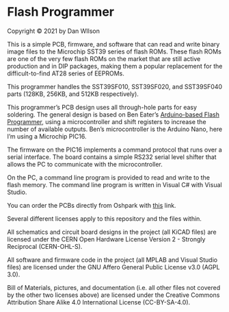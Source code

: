 # Flash Programmer
Copyright © 2021 by Dan WIlson

This is a simple PCB, firmware, and software that can read and write binary image files to the Microchip SST39 series of flash ROMs.  These flash ROMs are one of the very few flash ROMs on the market that are still active production and in DIP packages, making them a popular replacement for the difficult-to-find AT28 series of EEPROMs.

This programmer handles the SST39SF010, SST39SF020, and SST39SF040 parts (128KB, 256KB, and 512KB respectively).

This programmer’s PCB design uses all through-hole parts for easy soldering.  The general design is based on Ben Eater’s [Arduino-based Flash Programmer](https://www.youtube.com/watch?v=K88pgWhEb1M), using a microcontroller and shift registers to increase the number of available outputs.  Ben’s microcontroller is the Arduino Nano, here I’m using a Microchip PIC16.

The firmware on the PIC16 implements a command protocol that runs over a serial interface.  The board contains a simple RS232 serial level shifter that allows the PC to communicate with the microcontroller.

On the PC, a command line program is provided to read and write to the flash memory.  The command line program is written in Visual C# with Visual Studio.

You can order the PCBs directly from Oshpark with [this](https://oshpark.com/import?url=https://github.com/wilsondr9999/1005-Flash-Programmer/raw/main/1005-Flash-Programmer.zip) link.

Several different licenses apply to this repository and the files within.

All schematics and circuit board designs in the project (all KiCAD files) are licensed under the CERN Open Hardware License Version 2 - Strongly Reciprocal (CERN-OHL-S).

All software and firmware code in the project (all MPLAB and Visual Studio files) are licensed under the GNU Affero General Public License v3.0 (AGPL 3.0).

Bill of Materials, pictures, and documentation (i.e. all other files not covered by the other two licenses above) are licensed under the Creative Commons Attribution Share Alike 4.0 International License (CC-BY-SA-4.0).
